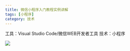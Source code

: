 ```yaml
---
title: 微信小程序入门教程实例讲解
tags: [小程序]
category: 技术
---
```

工具：Visual Studio Code/微信WEB开发者工具
技术：小程序

![](/images/weichart-.png)